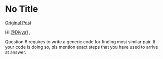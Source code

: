 # No Title

[Original Post](https://discourse.onlinedegree.iitm.ac.in/t/163247/42)

<p>Hi <a class="mention" href="/u/divya1">@Divya1</a> ,</p>
<p>Question 6 requires to write a generic code for finding most similar pair. If your code is doing so, pls mention exact steps that you have used to arrive at answer.</p>